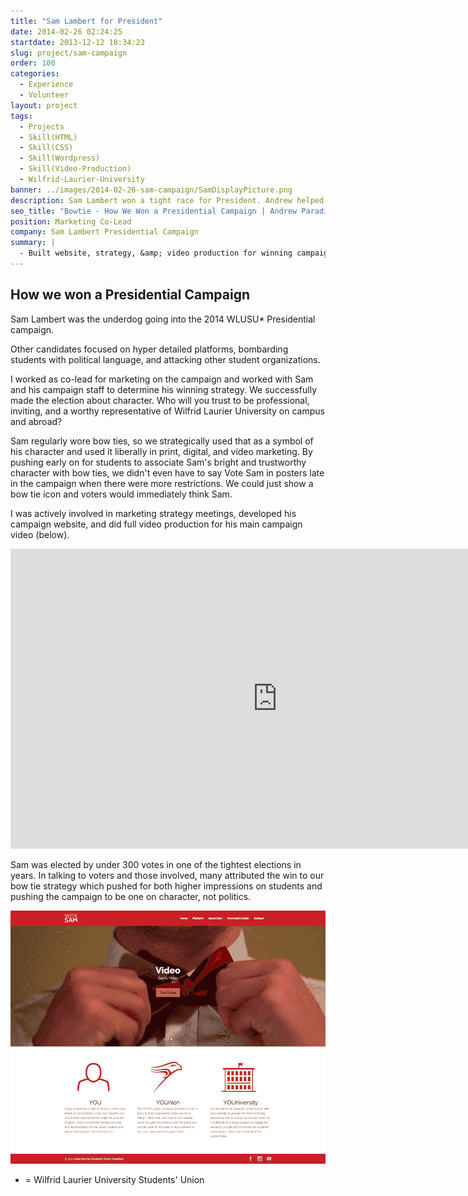 ```yaml
---
title: "Sam Lambert for President"
date: 2014-02-26 02:24:25
startdate: 2013-12-12 18:34:23
slug: project/sam-campaign
order: 100
categories:
  - Experience
  - Volunteer
layout: project
tags:
  - Projects
  - Skill(HTML)
  - Skill(CSS)
  - Skill(Wordpress)
  - Skill(Video-Production)
  - Wilfrid-Laurier-University
banner: ../images/2014-02-26-sam-campaign/SamDisplayPicture.png
description: Sam Lambert won a tight race for President. Andrew helped develop the winning strategy, web, and video marketing.
seo_title: "Bowtie - How We Won a Presidential Campaign | Andrew Paradi Alexander"
position: Marketing Co-Lead
company: Sam Lambert Presidential Campaign
summary: |
  - Built website, strategy, &amp; video production for winning campaign
---
```


<h2>How we won a Presidential Campaign</h2>
Sam Lambert was the underdog going into the 2014 WLUSU* Presidential campaign.

Other candidates focused on hyper detailed platforms, bombarding students with political language, and attacking other student organizations.

I worked as co-lead for marketing on the campaign and worked with Sam and his campaign staff to determine his winning strategy. We successfully made the election about character. Who will you trust to be professional, inviting, and a worthy representative of Wilfrid Laurier University on campus and abroad?

Sam regularly wore bow ties, so we strategically used that as a symbol of his character and used it liberally in print, digital, and video marketing. By pushing early on for students to associate Sam's bright and trustworthy character with bow ties, we didn't even have to say Vote Sam in posters late in the campaign when there were more restrictions. We could just show a bow tie icon and voters would immediately think Sam.

I was actively involved in marketing strategy meetings, developed his campaign website, and did full video production for his main campaign video (below).

<iframe width="853" height="480" src="https://www.youtube-nocookie.com/embed/hfbE7sVbz8k?rel=0&amp;showinfo=0" frameborder="0" allowfullscreen></iframe>

Sam was elected by under 300 votes in one of the tightest elections in years. In talking to voters and those involved, many attributed the win to our bow tie strategy which pushed for both higher impressions on students and pushing the campaign to be one on character, not politics.

![](../images/2014-02-26-sam-campaign/sam-site-c3.png)

- = Wilfrid Laurier University Students' Union
